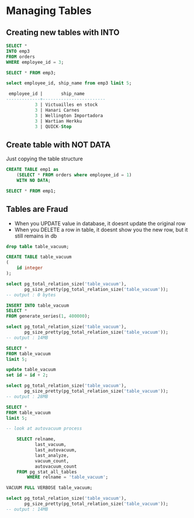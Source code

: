 # Managing Tables

## Creating new tables with INTO

```sql
SELECT * 
INTO emp3
FROM orders
WHERE employee_id = 3;

SELECT * FROM emp3;

select employee_id, ship_name from emp3 limit 5;

 employee_id |       ship_name        
-------------+------------------------
           3 | Victuailles en stock
           3 | Hanari Carnes
           3 | Wellington Importadora
           3 | Wartian Herkku
           3 | QUICK-Stop
```

## Create table with NOT DATA

Just copying the table structure

```sql
CREATE TABLE emp1 as 
    (SELECT * FROM orders where employee_id = 1) 
    WITH NO DATA;

SELECT * FROM emp1;
```

## Tables are Fraud

* When you UPDATE value in database, it doesnt update the original row
* When you DELETE a row in table, it doesnt show you the new row, but it still remains in db

```sql
drop table table_vacuum;

CREATE TABLE table_vacuum
(
    id integer
);

select pg_total_relation_size('table_vacuum'),
       pg_size_pretty(pg_total_relation_size('table_vacuum'));
-- output : 0 bytes

INSERT INTO table_vacuum
SELECT *
FROM generate_series(1, 400000);

select pg_total_relation_size('table_vacuum'),
       pg_size_pretty(pg_total_relation_size('table_vacuum'));
-- output : 14MB

SELECT *
FROM table_vacuum
limit 5;

update table_vacuum
set id = id + 2;

select pg_total_relation_size('table_vacuum'),
       pg_size_pretty(pg_total_relation_size('table_vacuum'));
-- output : 28MB

SELECT *
FROM table_vacuum
limit 5;

-- look at autovacuum process

    SELECT relname,
           last_vacuum,
           last_autovacuum,
           last_analyze,
           vacuum_count,
           autovacuum_count
    FROM pg_stat_all_tables
        WHERE relname = 'table_vacuum';

VACUUM FULL VERBOSE table_vacuum;

select pg_total_relation_size('table_vacuum'),
       pg_size_pretty(pg_total_relation_size('table_vacuum'));
-- output : 14MB
```

